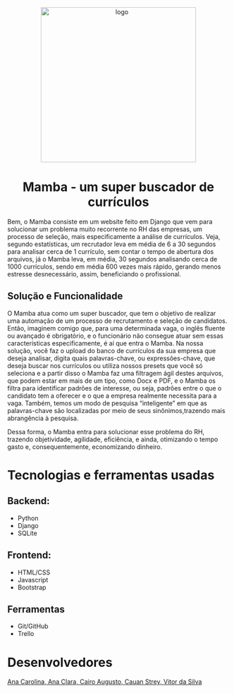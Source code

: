 <div align="center">
  <img src="https://user-images.githubusercontent.com/107778041/197628931-b2a7a572-ec8f-472e-bf4d-8461fd789c8f.png" alt="logo"
  style="height: 22rem">
</div>

<div align="center"><h1>Mamba - um super buscador de currículos</h1></div>
Bem, o Mamba consiste em um website feito em Django que vem para solucionar um problema muito recorrente no RH das empresas, um processo de seleção, mais especificamente a análise de currículos. Veja, segundo estatísticas, um recrutador leva em média de 6 a 30 segundos para analisar cerca de 1 currículo, sem contar o tempo de abertura dos arquivos, já o Mamba leva, em média, 30 segundos analisando cerca de 1000 currículos, sendo em média 600 vezes mais rápido, gerando menos estresse desnecessário, assim, beneficiando o profissional.

## Solução e Funcionalidade
O Mamba atua como um super buscador, que tem o objetivo de realizar uma automação de um processo de recrutamento e seleção de candidatos. Então, imaginem comigo que, para uma determinada vaga, o inglês fluente ou avançado é obrigatório, e o funcionário não consegue atuar sem essas características especificamente, é aí que entra o Mamba. Na nossa solução, você faz o upload do banco de currículos da sua empresa que deseja analisar, digita quais palavras-chave, ou expressões-chave, que deseja buscar nos currículos ou utiliza nossos presets que você só seleciona e a partir disso o Mamba faz uma filtragem ágil destes arquivos, que podem estar em mais de um tipo, como Docx e PDF, e o Mamba os filtra para identificar padrões de interesse, ou seja, padrões entre o que o candidato tem a oferecer e o que a empresa realmente necessita para a vaga. Também, temos um modo de pesquisa “inteligente” em que as palavras-chave são localizadas por meio de seus sinônimos,trazendo mais abrangência à pesquisa. 

Dessa forma, o Mamba entra para solucionar esse problema do RH, trazendo objetividade, agilidade, eficiência, e ainda, otimizando o tempo gasto e, consequentemente, economizando dinheiro.

# Tecnologias e ferramentas usadas
## Backend:
- Python
- Django
- SQLite

## Frontend:
- HTML/CSS
- Javascript
- Bootstrap

## Ferramentas
- Git/GitHub
- Trello

# Desenvolvedores
  <a href="https://www.linkedin.com/in/ana-carolina-vieira-da-costa/" target="blank">Ana Carolina, </a>
    <a href="https://www.linkedin.com/in/ana-clara-maiberg-0215a7244/" target="blank">Ana Clara, </a>
  <a href="https://www.linkedin.com/in/cairodeandrade/" target="blank">Cairo Augusto, </a>
  <a href="https://www.linkedin.com/in/cauan-strey-breier-847369232/" target="blank">Cauan Strey, </a>
  <a href="https://www.linkedin.com/in/vitor-da-silva-/" target="blank">Vitor da Silva</a>
